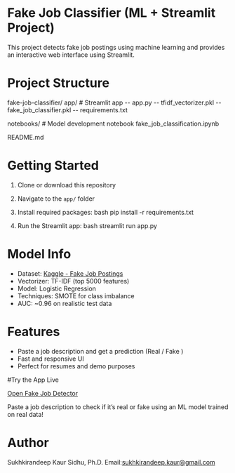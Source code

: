 # Fake Job Classifier (ML + Streamlit Project)

This project detects fake job postings using machine learning and provides an interactive web interface using Streamlit.


# Project Structure


fake-job-classifier/
 app/                        # Streamlit app
   --  app.py
   --  tfidf_vectorizer.pkl
   --  fake_job_classifier.pkl
   --   requirements.txt

 notebooks/                 # Model development notebook
      fake_job_classification.ipynb

README.md



# Getting Started

1. Clone or download this repository
2. Navigate to the `app/` folder
3. Install required packages:
  bash
   pip install -r requirements.txt
   
4. Run the Streamlit app:
   bash
   streamlit run app.py
   


# Model Info

- Dataset: [Kaggle - Fake Job Postings](https://www.kaggle.com/datasets/shivamb/real-or-fake-fake-jobposting-prediction)
- Vectorizer: TF-IDF (top 5000 features)
- Model: Logistic Regression
- Techniques: SMOTE for class imbalance
- AUC: ~0.96 on realistic test data



# Features

- Paste a job description and get a prediction (Real  / Fake )
- Fast and responsive UI
- Perfect for resumes and demo purposes

#Try the App Live

[Open Fake Job Detector](https://fake-job-classifier-d9bcrvavmswvkfhv6buwhp.streamlit.app/)

Paste a job description to check if it’s real or fake using an ML model trained on real data!

# Author

Sukhkirandeep Kaur Sidhu, Ph.D.
Email:sukhkirandeep.kaur@gmail.com
